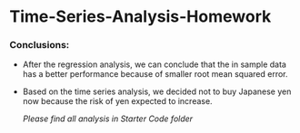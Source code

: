 # Time-Series-Analysis-Homework

### Conclusions:

* After the regression analysis, we can conclude that the in sample data has a better performance because of smaller root mean squared error.

* Based on the time series analysis, we decided not to buy Japanese yen now because the risk of yen expected to increase.


   *Please find all analysis in Starter Code folder*
